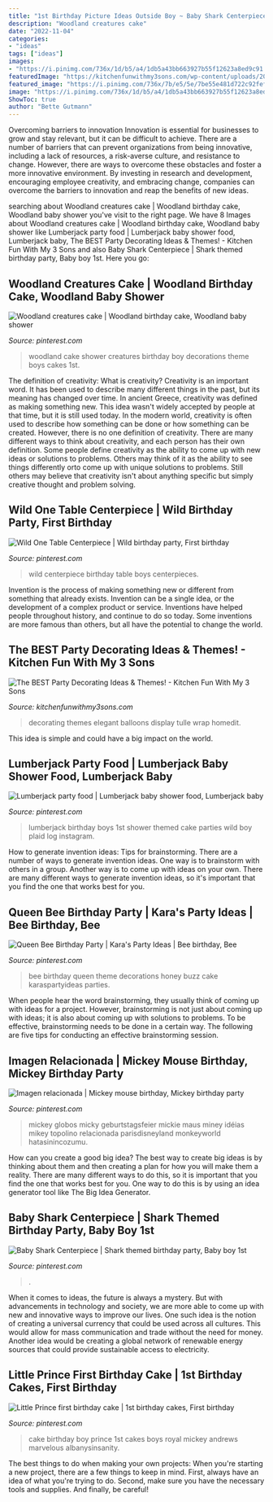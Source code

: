 ```yaml
---
title: "1st Birthday Picture Ideas Outside Boy ~ Baby Shark Centerpiece"
description: "Woodland creatures cake"
date: "2022-11-04"
categories:
- "ideas"
tags: ["ideas"]
images:
- "https://i.pinimg.com/736x/1d/b5/a4/1db5a43bb663927b55f12623a8ed9c91.jpg"
featuredImage: "https://kitchenfunwithmy3sons.com/wp-content/uploads/2016/03/the-best-party-decorating-ideas-and-themes-17.jpg"
featured_image: "https://i.pinimg.com/736x/7b/e5/5e/7be55e481d722c92fefd8929b408c594.jpg"
image: "https://i.pinimg.com/736x/1d/b5/a4/1db5a43bb663927b55f12623a8ed9c91.jpg"
ShowToc: true
author: "Bette Gutmann"
---
```



Overcoming barriers to innovation
Innovation is essential for businesses to grow and stay relevant, but it can be difficult to achieve. There are a number of barriers that can prevent organizations from being innovative, including a lack of resources, a risk-averse culture, and resistance to change.
However, there are ways to overcome these obstacles and foster a more innovative environment. By investing in research and development, encouraging employee creativity, and embracing change, companies can overcome the barriers to innovation and reap the benefits of new ideas.

	

		
searching about Woodland creatures cake | Woodland birthday cake, Woodland baby shower you've visit to the right page. We have 8 Images about Woodland creatures cake | Woodland birthday cake, Woodland baby shower like Lumberjack party food | Lumberjack baby shower food, Lumberjack baby, The BEST Party Decorating Ideas &amp; Themes! - Kitchen Fun With My 3 Sons and also Baby Shark Centerpiece | Shark themed birthday party, Baby boy 1st. Here you go:
		
    
## Woodland Creatures Cake | Woodland Birthday Cake, Woodland Baby Shower

<img loading=lazy src="https://i.pinimg.com/736x/87/66/ab/8766ab70b5a95df1ea36665ed1177711--woodland-creatures-blues.jpg" onerror="this.onerror=null;this.src='https://tse1.mm.bing.net/th?id=OIP.2BxZ-XRNhDLg0-fpZWuR4AHaJ3&amp;pid=15.1';" alt="Woodland creatures cake | Woodland birthday cake, Woodland baby shower">

_Source: pinterest.com_

>woodland cake shower creatures birthday boy decorations theme boys cakes 1st. 

	

The definition of creativity: What is creativity?
Creativity is an important word. It has been used to describe many different things in the past, but its meaning has changed over time. In ancient Greece, creativity was defined as making something new. This idea wasn't widely accepted by people at that time, but it is still used today. In the modern world, creativity is often used to describe how something can be done or how something can be created. However, there is no one definition of creativity. There are many different ways to think about creativity, and each person has their own definition. Some people define creativity as the ability to come up with new ideas or solutions to problems. Others may think of it as the ability to see things differently orto come up with unique solutions to problems. Still others may believe that creativity isn't about anything specific but simply creative thought and problem solving.

    
## Wild One Table Centerpiece | Wild Birthday Party, First Birthday

<img loading=lazy src="https://i.pinimg.com/736x/9f/00/12/9f00120cb72e0da3d8cc693cc427ad67.jpg" onerror="this.onerror=null;this.src='https://tse1.mm.bing.net/th?id=OIP._UOMSyLaoVw_9Eco2yHetQHaJ4&amp;pid=15.1';" alt="Wild One Table Centerpiece | Wild birthday party, First birthday">

_Source: pinterest.com_

>wild centerpiece birthday table boys centerpieces. 

	

Invention is the process of making something new or different from something that already exists. Invention can be a single idea, or the development of a complex product or service. Inventions have helped people throughout history, and continue to do so today. Some inventions are more famous than others, but all have the potential to change the world.

    
## The BEST Party Decorating Ideas &amp; Themes! - Kitchen Fun With My 3 Sons

<img loading=lazy src="https://kitchenfunwithmy3sons.com/wp-content/uploads/2016/03/the-best-party-decorating-ideas-and-themes-17.jpg" onerror="this.onerror=null;this.src='https://tse2.mm.bing.net/th?id=OIP.akZrfX1EMY93ZECdfGuinwHaLI&amp;pid=15.1';" alt="The BEST Party Decorating Ideas &amp; Themes! - Kitchen Fun With My 3 Sons">

_Source: kitchenfunwithmy3sons.com_

>decorating themes elegant balloons display tulle wrap homedit. 

	

This idea is simple and could have a big impact on the world.

    
## Lumberjack Party Food | Lumberjack Baby Shower Food, Lumberjack Baby

<img loading=lazy src="https://i.pinimg.com/736x/1d/b5/a4/1db5a43bb663927b55f12623a8ed9c91.jpg" onerror="this.onerror=null;this.src='https://tse1.mm.bing.net/th?id=OIP.8XLmud6op8GjBmmO8zIZ5AHaJ3&amp;pid=15.1';" alt="Lumberjack party food | Lumberjack baby shower food, Lumberjack baby">

_Source: pinterest.com_

>lumberjack birthday boys 1st shower themed cake parties wild boy plaid log instagram. 

	

How to generate invention ideas: Tips for brainstorming.
There are a number of ways to generate invention ideas. One way is to brainstorm with others in a group. Another way is to come up with ideas on your own. There are many different ways to generate invention ideas, so it's important that you find the one that works best for you.

    
## Queen Bee Birthday Party | Kara&#039;s Party Ideas | Bee Birthday, Bee

<img loading=lazy src="https://i.pinimg.com/736x/d0/23/58/d02358cfb1f1da1e1aae817ca3339948.jpg" onerror="this.onerror=null;this.src='https://tse2.mm.bing.net/th?id=OIP.SPiX0U2xi9cAO4OKuFccggHaFM&amp;pid=15.1';" alt="Queen Bee Birthday Party | Kara&#039;s Party Ideas | Bee birthday, Bee">

_Source: pinterest.com_

>bee birthday queen theme decorations honey buzz cake karaspartyideas parties. 

	

When people hear the word brainstorming, they usually think of coming up with ideas for a project. However, brainstorming is not just about coming up with ideas; it is also about coming up with solutions to problems. To be effective, brainstorming needs to be done in a certain way. The following are five tips for conducting an effective brainstorming session.

    
## Imagen Relacionada | Mickey Mouse Birthday, Mickey Birthday Party

<img loading=lazy src="https://i.pinimg.com/736x/7b/e5/5e/7be55e481d722c92fefd8929b408c594.jpg" onerror="this.onerror=null;this.src='https://tse4.mm.bing.net/th?id=OIP.KY5J9LqA97Q7XvWx_vEKXAHaJ3&amp;pid=15.1';" alt="Imagen relacionada | Mickey mouse birthday, Mickey birthday party">

_Source: pinterest.com_

>mickey globos micky geburtstagsfeier mickie maus miney idéias mikey topolino relacionada parisdisneyland monkeyworld hatasinincozumu. 

	

How can you create a good big idea?
The best way to create big ideas is by thinking about them and then creating a plan for how you will make them a reality. There are many different ways to do this, so it is important that you find the one that works best for you. One way to do this is by using an idea generator tool like The Big Idea Generator.

    
## Baby Shark Centerpiece | Shark Themed Birthday Party, Baby Boy 1st

<img loading=lazy src="https://i.pinimg.com/736x/44/ef/92/44ef92fd52b6ac5336fcba5dc9022ac6.jpg" onerror="this.onerror=null;this.src='https://tse2.mm.bing.net/th?id=OIP.V59R3vD164ShwyKuhKELCwHaNK&amp;pid=15.1';" alt="Baby Shark Centerpiece | Shark themed birthday party, Baby boy 1st">

_Source: pinterest.com_

>. 

	

When it comes to ideas, the future is always a mystery. But with advancements in technology and society, we are more able to come up with new and innovative ways to improve our lives. One such idea is the notion of creating a universal currency that could be used across all cultures. This would allow for mass communication and trade without the need for money. Another idea would be creating a global network of renewable energy sources that could provide sustainable access to electricity.

    
## Little Prince First Birthday Cake | 1st Birthday Cakes, First Birthday

<img loading=lazy src="https://i.pinimg.com/736x/d9/5c/e0/d95ce0c7cf053812856138d2b9cf7e2a--prince-cakes-prince-cake-ideas.jpg" onerror="this.onerror=null;this.src='https://tse3.mm.bing.net/th?id=OIP.t06DvkKBf2i6T6M4x1SEmgHaJ3&amp;pid=15.1';" alt="Little Prince first birthday cake | 1st birthday cakes, First birthday">

_Source: pinterest.com_

>cake birthday boy prince 1st cakes boys royal mickey andrews marvelous albanysinsanity. 

	

The best things to do when making your own projects:
When you're starting a new project, there are a few things to keep in mind. First, always have an idea of what you're trying to do. Second, make sure you have the necessary tools and supplies. And finally, be careful!


